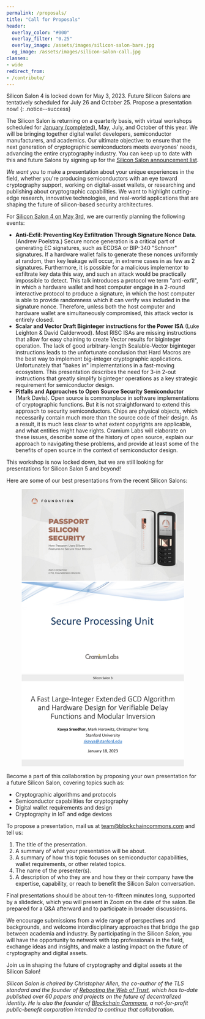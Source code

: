 ```yaml
---
permalink: /proposals/
title: "Call for Proposals"
header:
  overlay_color: "#000"
  overlay_filter: "0.25"
  overlay_image: /assets/images/silicon-salon-bare.jpg
  og_image: /assets/images/silicon-salon-call.jpg
classes:
- wide
redirect_from:
- /contribute/
---
```


Silicon Salon 4 is locked down for May 3, 2023. Future Silicon Salons are tentatively scheduled for July 26 and October 25. Propose a presentation now!
{: .notice--success}

The Silicon Salon is returning on a quarterly basis, with virtual workshops scheduled for [January (completed)](https://www.siliconsalon.info/salon3/), May, July, and October of this year. We will be bringing together digital wallet developers, semiconductor manufacturers, and academics. Our ultimate objective: to ensure that the next generation of cryptographic semiconductors meets everyones' needs, advancing the entire cryptography industry. You can keep up to date with this and future Salons by signing up for the [Silicon Salon announcement list](/subscribe/).

_We want you_ to make a presentation about your unique experiences in the field, whether you're producing semiconductors with an eye toward cryptography support, working on digital-asset wallets, or researching and publishing about cryptographic capabilities. We want to highlight cutting-edge research, innovative technologies, and real-world applications that are shaping the future of silicon-based security architectures. 

For [Silicon Salon 4 on May 3rd](https://www.eventbrite.com/e/silicon-salon-4-tickets-558196208887), we are currently planning the following events:

* **Anti-Exfil: Preventing Key Exfiltration Through Signature Nonce Data**. (Andrew Poelstra.) Secure nonce generation is a critical part of generating EC signatures, such as ECDSA or BIP-340 "Schnorr" signatures. If a hardware wallet fails to generate these nonces uniformly at random, then key leakage will occur, in extreme cases in as few as 2 signatures. Furthermore, it is possible for a malicious implementor to exfiltrate key data this way, and such an attack would be practically impossible to detect. This talk introduces a protocol we term "anti-exfil", in which a hardware wallet and host computer engage in a 2-round interactive protocol to produce a signature, in which the host computer is able to provide randomness which it can verify was included in the signature nonce. Therefore, unless both the host computer and hardware wallet are simultaneously compromised, this attack vector is entirely closed.
* **Scalar and Vector Draft Biginteger instructions for the Power ISA** (Luke Leighton & David Calderwood). Most RISC ISAs are missing instructions that allow for easy chaining to create Vector results for biginteger operation. The lack of good arbitrary-length Scalable-Vector biginteger instructions leads to the unfortunate conclusion that Hard Macros are the best way to implement big-integer cryptographic applications. Unfortunately that "bakes in" implementations in a fast-moving ecosystem. This presentation describes the need for 3-in 2-out instructions that greatly simplify biginteger operations as a key strategic requirement for semiconductor design.
* **Pitfalls and Approaches to Open Source Security Semiconductor** (Mark Davis). Open source is commonplace in software implementations of cryptographic functions.  But it is not straightforward to extend this approach to security semiconductors.   Chips are physical objects, which necessarily contain much more than the source code of their design.   As a result, it is much less clear to what extent copyrights are applicable, and what entities might have rights. Cramium Labs will elaborate on these issues, describe some of the history of open source,  explain our approach to navigating these problems, and provide at least some of the benefits of open source in the context of semiconductor design. 

This workshop is now locked down, but we are still looking for presentations for Silicon Salon 5 and beyond!

Here are some of our best presentations from the recent Silicon Salons:

<figure class="third">
  <a href="https://www.youtube.com/watch?v=ZCZ_dwui-X0"><img src="/assets/silicon-salon-2/presentations/foundation-presentation.jpg"></a>
  <a href="https://www.youtube.com/watch?v=r4PxckECvpo"><img src="/assets/silicon-salon-3/presentations/cramium-presentation.jpg"></a>
  <a href="https://www.youtube.com/watch?v=liMA-8zmu1E"><img src="/assets/silicon-salon-3/presentations/sreedhar-presentation.jpg"></a>
</figure>

Become a part of this collaboration by proposing your own presentation for a future Silicon Salon, covering topics such as:

* Cryptographic algorithms and protocols
* Semiconductor capabilities for cryptography
* Digital wallet requirements and design
* Cryptography in IoT and edge devices

To propose a presentation, mail us at [team@blockchaincommons.com](mailto:team@blockchaincommons.com) and tell us:

1. The title of the presentation.
2. A summary of what your presentation will be about.
3. A summary of how this topic focuses on semiconductor capabilities, wallet requirements, or other related topics.
4. The name of the presenter(s). 
5. A description of who they are and how they or their company have the expertise, capability, or reach to benefit the Silicon Salon conversation.

Final presentations should be about ten-to-fifteen minutes long, supported by a slidedeck, which you will present in Zoom on the date of the salon. Be prepared for a Q&A afterward and to participate in broader discussions.

We encourage submissions from a wide range of perspectives and backgrounds, and welcome interdisciplinary approaches that bridge the gap between academia and industry. By participating in the Silicon Salon, you will have the opportunity to network with top professionals in the field, exchange ideas and insights, and make a lasting impact on the future of cryptography and digital assets.

Join us in shaping the future of cryptography and digital assets at the Silicon Salon!

_Silicon Salon is chaired by Christopher Allen, the co-author of the TLS standard and the founder of [Rebooting the Web of Trust](https://www.weboftrust.info/), which has to-date published over 60 papers and projects on the future of decentralized identity. He is also the founder of [Blockchain Commons](https://www.blockchaincommons.com/), a not-for-profit public-benefit corporation intended to continue that collaboration._
